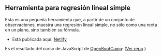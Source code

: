 
## Herramienta para regresión lineal simple

Esta es una pequeña herramienta que, a partir de un conjunto de observaciones, muestra una regresión lineal simple, no sólo como una recta en un plano, sino también su fórmula.

- Está publicada aquí: [Netlify](https://iagovar-tools.netlify.app/herramientas/herramienta-regresion-lineal-simple/)

Es el resultado del curso de JavaScript de [OpenBootCamp](https://open-bootcamp.com/): ([Ver repo](https://github.com/iagovar/openbootcamp/tree/main/5%20Javascript).)